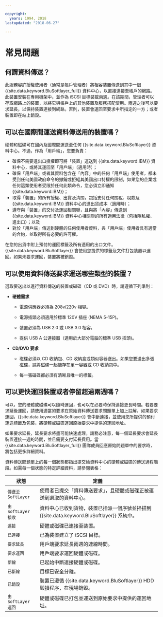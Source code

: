 ```yaml
---

copyright:
  years: 1994, 2018
lastupdated: "2018-06-27"

---
```



# 常見問題

## 何謂資料傳送？

此服務容許授權使用者（通常是帳戶管理者）將相容裝置傳送到其中一個 {{site.data.keyword.BluSoftlayer_full}} 資料中心，以直接連接至帳戶的網路。此裝置安裝在專用機架中，並作為 iSCSI 目標裝載兩週。在該期間，管理者可以存取網路上的裝置，以將它與帳戶上的其他裝置及服務搭配使用。兩週之後可以要求延長，以保持裝置連接到網路。否則，裝置會運回至要求中所指定的一方；或者裝置即在站上銷毀。

## 可以在國際間運送資料傳送用的裝置嗎？

硬體和磁碟可在國內及國際間運送至任何 {{site.data.keyword.BluSoftlayer}} 資料中心。不過，作為「用戶端」，您要負責：

- 確保不需要進出口授權即可將「裝置」運送到 {{site.data.keyword.IBM}} 資料中心，或將其運回至「用戶端」（適用時）；
- 確保「用戶端」或者其資料包含在「內容」中的任何「用戶端」使用者，都未受到任何美國政府命令的撤銷或拒絕其美國出口特權的限制。如果您的企業或任何這類使用者受限於任何此類命令，您必須立即通知 {{site.data.keyword.IBM}}；
- 取得「裝置」的所有授權、出貨及清關，包括支付任何關稅、稅款及 {{site.data.keyword.IBM}} 資料中心的進出貨成本（適用時）；
- 遵守與「裝置」的交付及運回相關聯，且與將「內容」傳送到 {{site.data.keyword.IBM}} 資料中心相關聯的所有適用法律（包括隱私權、進出口）；以及
- 對於「用戶端」傳送到硬體的任何使用者資料，與「用戶端」使用者具有適當的合約，並取得所有必要的許可權。

在您的出貨中附上預付的運回標籤及所有適用的出口文件。{{site.data.keyword.BluSoftlayer}} 會使用您提供的標籤及文件打包裝置以運回。如果未要求運回，裝置將被銷毀。


## 可以使用資料傳送要求運送哪些類型的裝置？
選取要送出以進行資料傳送的裝置或磁碟（CD 或 DVD）時，請遵循下列準則：

- **硬體需求**

   - 電源供應器必須為 208v/220v 相容。

   - 電源插頭必須適用於標準 120V 插座 (NEMA 5-15P)。

   - 裝置必須為 USB 2.0 或 USB 3.0 相容。

   - 提供 USB A 公連接器（適用於大部分電腦的標準 USB 插頭)。

- **CD/DVD 要求**

   - 磁碟必須以 CD 收納包、CD 收納盒或類似容器送出。如果您要送出多張磁碟，請將磁碟一起儲存在單一容器或 CD 收納包中。

   - 每一張磁碟都必須有清晰且唯一的標籤。

## 可以更快運回裝置或者停留超過兩週嗎？

可以，您的硬體或磁碟可以隨時運回，也可以在必要時保持連接更長時間。若要要求延後運回，請使用適當的要求在原始資料傳送要求問題單上加上註解。如果要求運回，{{site.data.keyword.BluSoftlayer}} 會中斷連接，並使用您所提供的預付運送標籤及包裝，將硬體或磁碟運回原始要求中提供的運回地址。

如果要求延長，延長要求將盡可能快速處理。請務必注意，每一個延長要求會延長裝置連接一週的時間，並且需要支付延長費用。當 {{site.data.keyword.BluSoftlayer_full}} 團隊成員回應原始問題單中的要求時，將包括更多詳細資料。

資料傳送問題單上的每一個狀態都指出提交給資料中心的硬體或磁碟的傳送過程階段。如需每一個狀態的特定詳細資料，請參閱表格：

|狀態 	|定義 |
|---------| -----------|
|`傳送至 SoftLayer` |使用者已提交「資料傳送要求」，且硬體或磁碟正被運送到選取的資料中心。|
|`由 SoftLayer 接收` |	資料中心已收到貨物，裝置已指派一個序號並掃描到 {{site.data.keyword.BluSoftlayer}} 系統中。|
|`連接` |	硬體或磁碟已連接至裝置。|
|`已連接` |	已為裝置建立了 iSCSI 目標。|
|`要求延長` |用戶端要求延長兩週的連線時間。|
|`要求運回` |用戶端要求運回硬體或磁碟。|
|`斷線` |	已起始中斷連接硬體或磁碟。|
|`已斷線` |	目標已安全分離。|
|`已銷毀` |裝置已遵循 {{site.data.keyword.BluSoftlayer}} HDD 毀損程序，在現場銷毀。|
|`由 SoftLayer 運回` |	硬體或磁碟已打包並運送到原始要求中提供的運回地址。|
